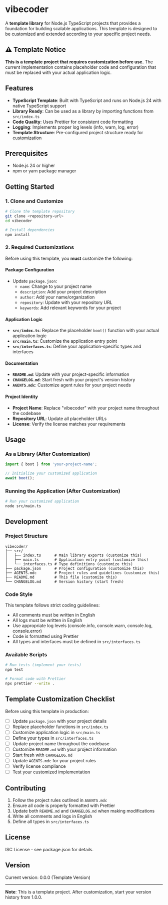 # vibecoder

A **template library** for Node.js TypeScript projects that provides a foundation for building scalable applications. This template is designed to be customized and extended according to your specific project needs.

## ⚠️ Template Notice

**This is a template project that requires customization before use.** The current implementation contains placeholder code and configuration that must be replaced with your actual application logic.

## Features

- **TypeScript Template**: Built with TypeScript and runs on Node.js 24 with native TypeScript support
- **Library Ready**: Can be used as a library by importing functions from `src/index.ts`
- **Code Quality**: Uses Prettier for consistent code formatting
- **Logging**: Implements proper log levels (info, warn, log, error)
- **Template Structure**: Pre-configured project structure ready for customization

## Prerequisites

- Node.js 24 or higher
- npm or yarn package manager

## Getting Started

### 1. Clone and Customize

```bash
# Clone the template repository
git clone <repository-url>
cd vibecoder

# Install dependencies
npm install
```

### 2. Required Customizations

Before using this template, you **must** customize the following:

#### Package Configuration
- Update `package.json`:
  - `name`: Change to your project name
  - `description`: Add your project description
  - `author`: Add your name/organization
  - `repository`: Update with your repository URL
  - `keywords`: Add relevant keywords for your project

#### Application Logic
- **`src/index.ts`**: Replace the placeholder `boot()` function with your actual application logic
- **`src/main.ts`**: Customize the application entry point
- **`src/interfaces.ts`**: Define your application-specific types and interfaces

#### Documentation
- **`README.md`**: Update with your project-specific information
- **`CHANGELOG.md`**: Start fresh with your project's version history
- **`AGENTS.mdc`**: Customize agent rules for your project needs

#### Project Identity
- **Project Name**: Replace "vibecoder" with your project name throughout the codebase
- **Repository URL**: Update all placeholder URLs
- **License**: Verify the license matches your requirements

## Usage

### As a Library (After Customization)

```typescript
import { boot } from 'your-project-name';

// Initialize your customized application
await boot();
```

### Running the Application (After Customization)

```bash
# Run your customized application
node src/main.ts
```

## Development

### Project Structure

```
vibecoder/
├── src/
│   ├── index.ts      # Main library exports (customize this)
│   ├── main.ts       # Application entry point (customize this)
│   └── interfaces.ts # Type definitions (customize this)
├── package.json      # Project configuration (customize this)
├── AGENTS.mdc        # Project rules and guidelines (customize this)
├── README.md         # This file (customize this)
└── CHANGELOG.md      # Version history (start fresh)
```

### Code Style

This template follows strict coding guidelines:

- All comments must be written in English
- All logs must be written in English
- Use appropriate log levels (console.info, console.warn, console.log, console.error)
- Code is formatted using Prettier
- All types and interfaces must be defined in `src/interfaces.ts`

### Available Scripts

```bash
# Run tests (implement your tests)
npm test

# Format code with Prettier
npx prettier --write .
```

## Template Customization Checklist

Before using this template in production:

- [ ] Update `package.json` with your project details
- [ ] Replace placeholder functions in `src/index.ts`
- [ ] Customize application logic in `src/main.ts`
- [ ] Define your types in `src/interfaces.ts`
- [ ] Update project name throughout the codebase
- [ ] Customize `README.md` with your project information
- [ ] Start fresh with `CHANGELOG.md`
- [ ] Update `AGENTS.mdc` for your project rules
- [ ] Verify license compliance
- [ ] Test your customized implementation

## Contributing

1. Follow the project rules outlined in `AGENTS.mdc`
2. Ensure all code is properly formatted with Prettier
3. Update both `README.md` and `CHANGELOG.md` when making modifications
4. Write all comments and logs in English
5. Define all types in `src/interfaces.ts`

## License

ISC License - see package.json for details.

## Version

Current version: 0.0.0 (Template Version)

---

**Note**: This is a template project. After customization, start your version history from 1.0.0.
